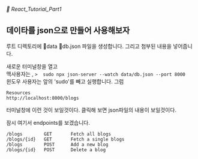 ###### 🌵 React_Tutorial_Part1

## 데이타를 json으로 만들어 사용해보자

루트 디렉토리에 :file_folder:data :file_folder:db.json 파일을 생성합니다. 
그리고 첨부된 내용을 넣어줍니다. 

새로운 터미널창을 열고   
맥사용자는 , 
``` >  sudo npx json-server --watch data/db.json --port 8000 ```   
윈도우 사용자는 앞의 'sudo'를 빼고 실행합니다.  그럼    
```   
Resources
http://localhost:8000/blogs
```   
터미널창에 이런 것이 보일것이다. 클릭해 보면 json파일의 내용이 보일것이다.   

잠시 여기서 endpoints를 보겠습니다.   
```  
/blogs        GET       Fetch all blogs
/blogs/{id}   GET       Fetch a single blogs
/blogs        POST      Add a new blog
/blogs/{id}   POST      Delete a blog
```   

